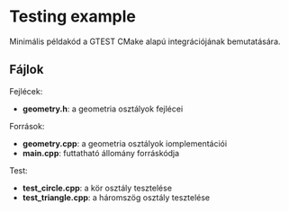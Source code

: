 # Testing example

Minimális példakód a GTEST CMake alapú integrációjának bemutatására.

## Fájlok

Fejlécek:
- __geometry.h__: a geometria osztályok fejlécei

Források:
- __geometry.cpp__: a geometria osztályok iomplementációi
- __main.cpp__: futtatható állomány forráskódja

Test:
- __test_circle.cpp__: a kör osztály tesztelése
- __test_triangle.cpp__: a háromszög osztály tesztelése